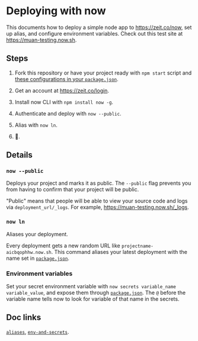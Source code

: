 # Deploying with now

This documents how to deploy a simple node app to https://zeit.co/now, set up alias, and configure environment variables. Check out this test site at https://muan-testing.now.sh.

## Steps

1. Fork this repository or have your project ready with `npm start` script and [these configurations in your `package.json`](https://github.com/muan/deploying-with-now/blob/5074a2c84c60834b60e6ed3eb2e1fac919f65e3f/package.json#L13-L18).

2. Get an account at https://zeit.co/login.

3. Install now CLI with `npm install now -g`.

4. Authenticate and deploy with `now --public`.

5. Alias with `now ln`.

6. :tada:.

## Details

### `now --public`

Deploys your project and marks it as public. The `--public` flag prevents you from having to confirm that your project will be public.

"Public" means that people will be able to view your source code and logs via `deployment_url/_logs`. For example, https://muan-testing.now.sh/_logs.

### `now ln`

Aliases your deployment.

Every deployment gets a new random URL like `projectname-aicbqophhw.now.sh`. This command aliases your latest deployment with the name set in [`package.json`](https://github.com/muan/deploying-with-now/blob/5074a2c84c60834b60e6ed3eb2e1fac919f65e3f/package.json#L14).

### Environment variables

Set your secret environment variable with `now secrets variable_name variable_value`, and expose them through [`package.json`](https://github.com/muan/deploying-with-now/blob/5074a2c84c60834b60e6ed3eb2e1fac919f65e3f/package.json#L15-L17). The `@` before the variable name tells now to look for variable of that name in the secrets.

## Doc links

[`aliases`](https://zeit.co/docs/features/aliases), [`env-and-secrets`](https://zeit.co/docs/features/env-and-secrets).
